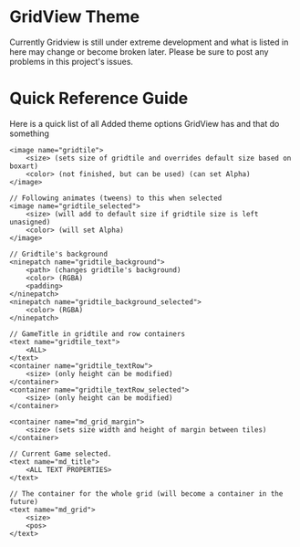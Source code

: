 GridView Theme
==============

Currently Gridview is still under extreme development and what is listed in here may
change or become broken later.  Please be sure to post any problems in this project's
issues.


Quick Reference Guide
=====================

Here is a quick list of all Added theme options GridView has and that do something

```
<image name="gridtile">
	<size> (sets size of gridtile and overrides default size based on boxart)
	<color> (not finished, but can be used) (can set Alpha)
</image>

// Following animates (tweens) to this when selected
<image name="gridtile_selected">  
	<size> (will add to default size if gridtile size is left unasigned)
	<color> (will set Alpha)
</image>

// Gridtile's background
<ninepatch name="gridtile_background">
	<path> (changes gridtile's background)
	<color> (RGBA)
	<padding>
</ninepatch>
<ninepatch name="gridtile_background_selected">
	<color> (RGBA)
</ninepatch>

// GameTitle in gridtile and row containers
<text name="gridtile_text">
	<ALL>
</text>
<container name="gridtile_textRow">
	<size> (only height can be modified)
</container>
<container name="gridtile_textRow_selected">
	<size> (only height can be modified)
</container>

<container name="md_grid_margin">
	<size> (sets size width and height of margin between tiles)
</container>

// Current Game selected.
<text name="md_title">
	<ALL TEXT PROPERTIES>
</text>

// The container for the whole grid (will become a container in the future)
<text name="md_grid">
	<size>
	<pos>
</text>
```

